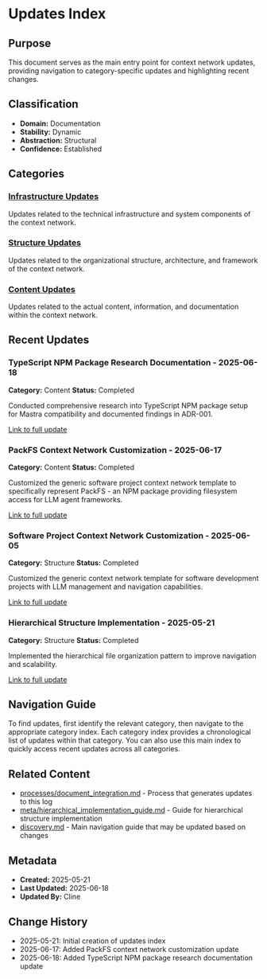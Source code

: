 # Updates Index

## Purpose
This document serves as the main entry point for context network updates, providing navigation to category-specific updates and highlighting recent changes.

## Classification
- **Domain:** Documentation
- **Stability:** Dynamic
- **Abstraction:** Structural
- **Confidence:** Established

## Categories

### [Infrastructure Updates](./infrastructure/index.md)
Updates related to the technical infrastructure and system components of the context network.

### [Structure Updates](./structure/index.md)
Updates related to the organizational structure, architecture, and framework of the context network.

### [Content Updates](./content/index.md)
Updates related to the actual content, information, and documentation within the context network.

## Recent Updates

### TypeScript NPM Package Research Documentation - 2025-06-18
**Category:** Content
**Status:** Completed

Conducted comprehensive research into TypeScript NPM package setup for Mastra compatibility and documented findings in ADR-001.

[Link to full update](./content/typescript_npm_research_documentation.md)

### PackFS Context Network Customization - 2025-06-17
**Category:** Content
**Status:** Completed

Customized the generic software project context network template to specifically represent PackFS - an NPM package providing filesystem access for LLM agent frameworks.

[Link to full update](./content/packfs_customization.md)

### Software Project Context Network Customization - 2025-06-05
**Category:** Structure
**Status:** Completed

Customized the generic context network template for software development projects with LLM management and navigation capabilities.

[Link to full update](./structure/software_project_customization.md)

### Hierarchical Structure Implementation - 2025-05-21
**Category:** Structure
**Status:** Completed

Implemented the hierarchical file organization pattern to improve navigation and scalability.

[Link to full update](./structure/hierarchical_structure_implementation.md)

## Navigation Guide
To find updates, first identify the relevant category, then navigate to the appropriate category index. Each category index provides a chronological list of updates within that category. You can also use this main index to quickly access recent updates across all categories.

## Related Content
- [processes/document_integration.md](../../processes/document_integration.md) - Process that generates updates to this log
- [meta/hierarchical_implementation_guide.md](../hierarchical_implementation_guide.md) - Guide for hierarchical structure implementation
- [discovery.md](../../discovery.md) - Main navigation guide that may be updated based on changes

## Metadata
- **Created:** 2025-05-21
- **Last Updated:** 2025-06-18
- **Updated By:** Cline

## Change History
- 2025-05-21: Initial creation of updates index
- 2025-06-17: Added PackFS context network customization update
- 2025-06-18: Added TypeScript NPM package research documentation update
